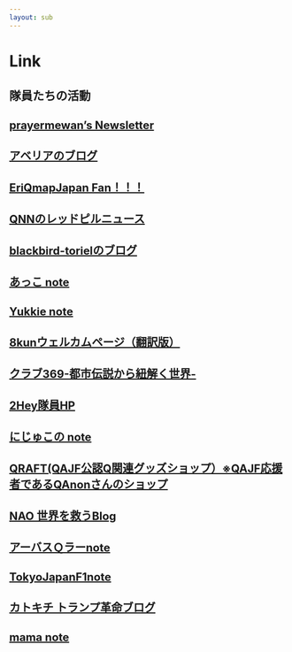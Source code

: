 ```yaml
---
layout: sub
---
```


# Link
## 隊員たちの活動
<h3 class="font_2 link" style="font-size: 20px;"><a href="https://prayermewan.substack.com/" target="_blank" rel="noopener"><span>prayermewan’s Newsletter</span></a></h3>
<h3 class="font_2 link" style="font-size: 20px;"><a href="https://ameblo.jp/yoake-mousugu/" target="_blank" rel="noopener"><span>アベリアのブログ</span></a></h3>
<h3 class="font_2 link" style="font-size: 20px;"><a href="https://mamaqajf.hateblo.jp/" target="_blank" rel="noopener"><span>EriQmapJapan Fan！！！</span></a></h3>
<h3 class="font_2 link" style="font-size: 20px;"><a href="https://ameblo.jp/tokyojapanf1" target="_blank" rel="noopener"><span>QNNのレッドピルニュース</span></a></h3>
<h3 class="font_2 link" style="font-size: 20px;"><a href="https://ameblo.jp/blackbird-toriel/" target="_blank" rel="noopener"><span>blackbird-torielのブログ</span></a></h3>
<h3 class="font_2 link" style="font-size: 20px;"><a href="https://note.com/akko_qberry_17/" target="_blank" rel="noopener"><span>あっこ note</span></a></h3>
<h3 class="font_2 link" style="font-size: 20px;"><a href="https://note.com/nixspiritus" target="_blank" rel="noopener"><span>Yukkie note</span></a></h3>
<h3 class="font_2 link" style="font-size: 20px;"><span><a href="https://qajf.github.io/qresearch" target="_blank" rel="noopener">8kunウェルカムページ（翻訳版）</a></span></h3>

<h3 class="font_2 link" style="font-size: 20px"><a href="https://podcasts.apple.com/us/podcast/id1482900640" target="_blank" rel="noopener"><span>クラブ369-都市伝説から紐解く世界-</span></a></h3>

<!--<h3 class="font_2 link" style="font-size: 20px;"><a href="https://jya369963.wixsite.com/j-wwg1wga" target=https://qajf.github.io/link.html"_blank" rel="noopener"><span>隊員J 革命の旅 応援サイト</span></a></h3>-->


<h3 class="font_2 link" style="font-size: 20px;"><a href="http://two-bottle.com" target="_blank" rel="noopener"><span>2Hey隊員HP</span></a></h3>



<h3 class="font_2 link" style="font-size: 20px; line-height: normal;"><a href="https://note.com/nijuco/" target="_blank" rel="noreferrer noopener"><span style="letter-spacing: normal;"><span>にじゅこの note</span></span></a></h3>


<h3 class="font_2 link" style="font-size: 20px;"><a href="https://www.qraft.info" target="_blank" rel="noopener"><span>QRAFT(QAJF公認Q関連グッズショップ）※QAJF応援者であるQAnonさんのショップ</span></a></h3>
					
<h3 class="font_2 link" style="font-size: 20px;"><a href="https://ameblo.jp/qajf/" target="_blank" rel="noopener"><span>NAO 世界を救うBlog</span></a></h3>
<h3 class="font_2 link" style="font-size: 20px;"><a href="https://note.com/arbusqlar" target="_blank" rel="noopener"><span>アーバスＱラーnote</span></a></h3>
<h3 class="font_2 link" style="font-size: 20px;"><a href="https://note.com/tokyojapanf1" target="_blank" rel="noopener"><span>TokyoJapanF1note</span></a></h3>
<h3 class="font_2 link" style="font-size: 20px;"><a href="https://ameblo.jp/zzr3796/" target="_blank" rel="noopener"><span>カトキチ トランプ革命ブログ</span></a></h3>
<h3 class="font_2 link" style="font-size: 20px;"><a href="https://note.com/mama17/" target="_blank" rel="noopener"><span>mama note</span></a></h3>
